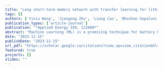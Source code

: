 ```yaml
---
title: "Long short-term memory network with transfer learning for lithium-ion battery capacity fade and cycle life prediction"
tags: []
authors: ['Yixiu Wang', 'Jiangong Zhu', 'Liang Cao', 'Bhushan Gopaluni', 'Yankai Cao']
publication_types: ['article-journal']
publication: "*Applied Energy 350, 121660*"
abstract: "Machine Learning (ML) is a promising technique for battery health estimation and prediction. However, with more and more types of batteries entering the market, building an ML model from scratch for each new battery requires collecting a large amount of data, which is very expensive and time-consuming. This paper proposes a transfer learning approach to reduce the amount of data that needs to be recollected for a new battery. The key idea is to train an ML model for a new battery of interest (i.e., target battery) with a limited amount of data by transferring the knowledge contained in a well-studied battery (i.e., source battery) with sufficient data. We illustrate this approach using two types of batteries, i.e., the battery with Li₀.₈₆Ni₀.₈₆Co₀.₁₁Al₀.₀₃O₂ -based positive electrode (NCA battery, source battery) and the battery with Li₀.₈₄Ni₀.₈₃Co₀.₁₁Mn₀.₀₇O₂-based positive electrode (NCM battery, target battery), which have similar degradation patterns but dramatically different cycle life. Specifically, we first pre-train a long short-term memory (LSTM) network, using cycling data of 20 NCA cells at 25 °C and at 45 °C, to predict the following capacity fade based on the previous capacity sequence. Then, to make the model applicable to NCM cells, we employ the transfer learning method to retrain the model, using cycling data of only 2 NCM cells at 25 °C, and propose a two-stage approach to further improve the model performance. The proposed two-stage model can predict the cycle life of NCM cells at 45 °C using the capacities of the first 13 cycles and obtain a cycle life root-mean-squared-error (RMSE) of 25.23 cycles and a capacity trajectory RMSE of 17.80 mAh (0.51 %)."
date: "2023-11-15"
publishDate: "2023-11-15"
url_pdf: "https://scholar.google.ca/citations?view_op=view_citation&hl=zh-CN&user=M-s3mjAAAAAJ&pagesize=80&citation_for_view=M-s3mjAAAAAJ:J_g5lzvAfSwC"
featured: true
projects: []
slides: ""
---
```

